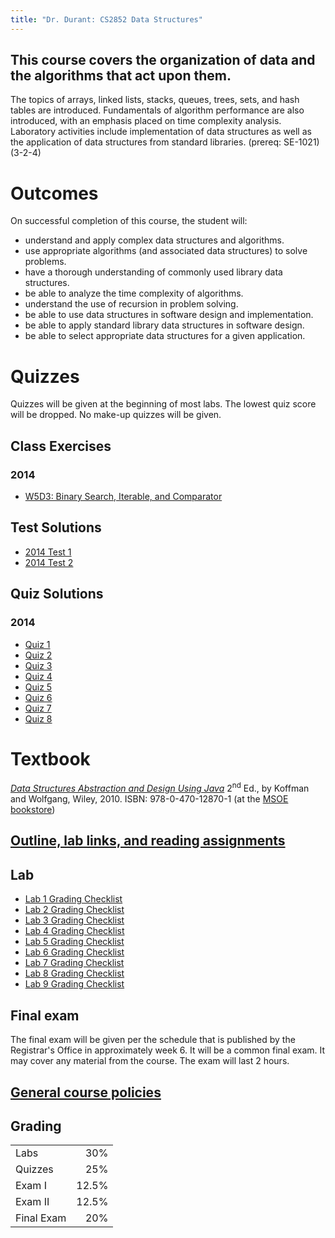 ```yaml
---
title: "Dr. Durant: CS2852 Data Structures"
---
```


## This course covers the organization of data and the algorithms that act upon them.

The topics of arrays, linked lists, stacks, queues, trees, sets,
and hash tables are introduced.  Fundamentals of algorithm performance are
also introduced, with an emphasis placed on time complexity analysis.
Laboratory activities include implementation of data structures as well as
the application of data structures from standard libraries.
(prereq: SE-1021) (3-2-4)

# Outcomes

On successful completion of this course, the student will:

* understand and apply complex data structures and algorithms.
* use appropriate algorithms (and associated data structures) to solve
      problems.
* have a thorough understanding of commonly used library data
      structures.
* be able to analyze the time complexity of algorithms.
* understand the use of recursion in problem solving.
* be able to use data structures in software design and implementation.
* be able to apply standard library data structures in software design.
* be able to select appropriate data structures for a given application.

# Quizzes

Quizzes will be given at the beginning of most labs.  The lowest
quiz score will be dropped.  No make-up quizzes will be given.

## Class Exercises
### 2014
* <a href="BinSearch.java">W5D3: Binary Search, Iterable, and Comparator</a>

## Test Solutions
* <a href="test1sol.pdf">2014 Test 1</a>
* <a href="test2sol.pdf">2014 Test 2</a>

## Quiz Solutions

### 2014
* [Quiz 1](quiz01sol.pdf)
* [Quiz 2](quiz02sol.pdf)
* [Quiz 3](quiz03sol.pdf)
* [Quiz 4](quiz04sol.pdf)
* [Quiz 5](quiz05sol.pdf)
* [Quiz 6](quiz06sol.pdf)
* [Quiz 7](quiz07sol.pdf)
* [Quiz 8](quiz08sol.pdf)

# Textbook

<EM><a href="http://www.amazon.com/dp/0470128704/">Data Structures Abstraction and Design Using Java</a></EM> 2<sup>nd</sup> Ed., by Koffman and Wolfgang, Wiley, 2010.  ISBN: 978-0-470-12870-1
(at the <a href="http://www.bookstore.msoe.edu/TextBookDetail.aspx?BookPriceID=261123&MBSNumber=916059&SecID=799351&trm=SPRING%2014">MSOE bookstore</a>)

## <a href="http://msoe.us/taylor/cs2852/Schedule">Outline, lab links, and reading assignments</a>

## Lab
* <a href="l01checklist.pdf">Lab 1 Grading Checklist</a>
* <a href="l02checklist.pdf">Lab 2 Grading Checklist</a>
* <a href="l03checklist.pdf">Lab 3 Grading Checklist</a>
* <a href="l04checklist.pdf">Lab 4 Grading Checklist</a>
* <a href="l05checklist.pdf">Lab 5 Grading Checklist</a>
* <a href="l06checklist.pdf">Lab 6 Grading Checklist</a>
* <a href="l07checklist.pdf">Lab 7 Grading Checklist</a>
* <a href="l08checklist.pdf">Lab 8 Grading Checklist</a>
* <a href="l09checklist.pdf">Lab 9 Grading Checklist</a>

## Final exam

The final exam will be given per the schedule that is published by the Registrar's Office in approximately week 6.  It will be a common final exam.
It may cover any material from the course.
The exam will last 2 hours.

## <a href="../policies.html">General course policies</a>

## Grading

<table>
<tr><td>Labs</td>         <td align="right">30%</td></tr>
<tr><td>Quizzes</td>      <td align="right">25%</td></tr>
<tr><td>Exam I</td>       <td align="right">12.5%</td></tr>
<tr><td>Exam II</td>      <td align="right">12.5%</td></tr>
<tr><td>Final Exam</td>   <td align="right">20%</td></tr>
</table>
